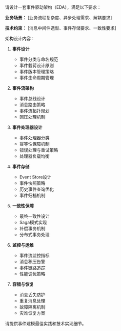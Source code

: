 请设计一套事件驱动架构（EDA），满足以下要求：

**业务场景：**
[业务流程复杂度、异步处理需求、解耦要求]

**技术约束：**
[消息中间件选型、事件存储要求、一致性要求]

架构设计内容：

1. **事件设计**
   - 事件分类与命名规范
   - 事件载荷设计原则
   - 事件版本管理策略
   - 事件生命周期管理

2. **事件流架构**
   - 事件总线设计
   - 消息路由策略
   - 事件流拓扑规划
   - 回压处理机制

3. **事件处理器设计**
   - 事件处理器分类
   - 幂等性保障机制
   - 错误处理与重试策略
   - 处理器负载均衡

4. **事件存储**
   - Event Store设计
   - 事件快照策略
   - 历史事件查询优化
   - 事件归档机制

5. **一致性保障**
   - 最终一致性设计
   - Saga模式实现
   - 补偿事务机制
   - 分布式事务处理

6. **监控与运维**
   - 事件流监控指标
   - 消息积压告警
   - 事件链路追踪
   - 性能调优策略

7. **容错与恢复**
   - 消息丢失防护
   - 重复消息处理
   - 故障隔离机制
   - 灾难恢复方案

请提供事件建模最佳实践和技术实现细节。
